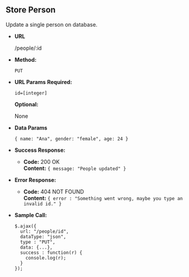 ## **Store Person**

Update a single person on database.

- **URL**

  /people/:id

- **Method:**

  `PUT`

- **URL Params**
  **Required:**

  `id=[integer]`

  **Optional:**

  None

- **Data Params**

  `{ name: "Ana", gender: "female", age: 24 }`

- **Success Response:**

  - **Code:** 200 OK <br />
    **Content:**
    `{ message: "People updated" }`

- **Error Response:**

  - **Code:** 404 NOT FOUND <br />
    **Content:** `{ error : "Something went wrong, maybe you type an invalid id." }`

- **Sample Call:**

  ```
  $.ajax({
    url: "/people/id",
    dataType: "json",
    type : "PUT",
    data: {...},
    success : function(r) {
      console.log(r);
    }
  });
  ```
